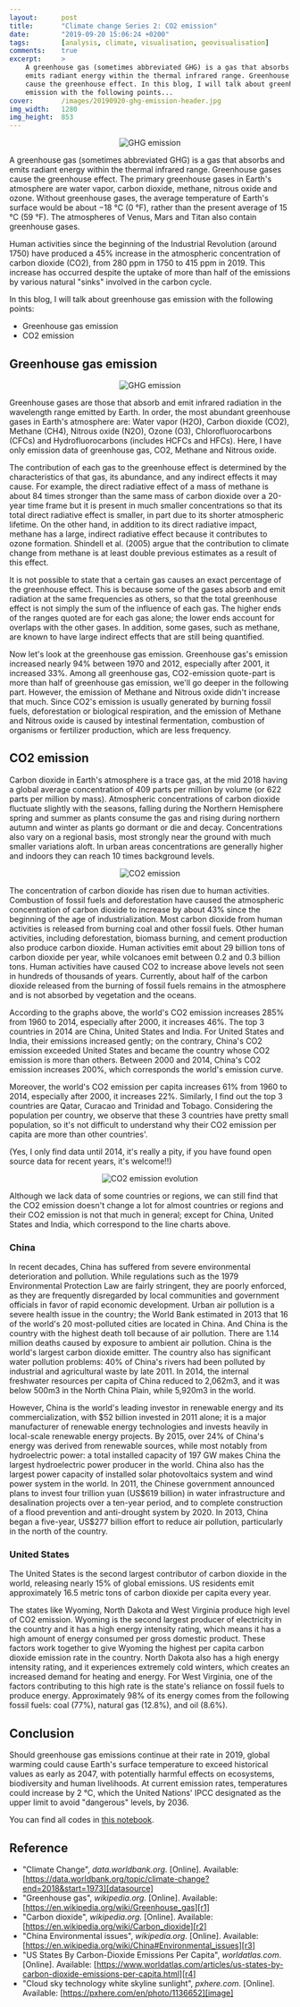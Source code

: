 ```yaml
---
layout:      post
title:       "Climate change Series 2: CO2 emission"
date:        "2019-09-20 15:06:24 +0200"
tags:        [analysis, climate, visualisation, geovisualisation]
comments:    true
excerpt:     >
    A greenhouse gas (sometimes abbreviated GHG) is a gas that absorbs and
    emits radiant energy within the thermal infrared range. Greenhouse gases
    cause the greenhouse effect. In this blog, I will talk about greenhouse gas
    emission with the following points...
cover:       /images/20190920-ghg-emission-header.jpg
img_width:   1280
img_height:  853
---
```


<p align="center">
  <img alt="GHG emission"
  src="{{ site.baseurl }}/images/20190920-ghg-emission-header.jpg"/>
</p>

A greenhouse gas (sometimes abbreviated GHG) is a gas that absorbs and emits
radiant energy within the thermal infrared range. Greenhouse gases cause the
greenhouse effect. The primary greenhouse gases in Earth's atmosphere are water
vapor, carbon dioxide, methane, nitrous oxide and ozone. Without greenhouse
gases, the average temperature of Earth's surface would be about −18 °C (0 °F),
rather than the present average of 15 °C (59 °F). The atmospheres of Venus,
Mars and Titan also contain greenhouse gases.

Human activities since the beginning of the Industrial Revolution (around 1750)
have produced a 45% increase in the atmospheric concentration of carbon dioxide
(CO2), from 280 ppm in 1750 to 415 ppm in 2019. This increase has occurred
despite the uptake of more than half of the emissions by various natural
"sinks" involved in the carbon cycle.

In this blog, I will talk about greenhouse gas emission with the following
points:
- Greenhouse gas emission
- CO2 emission

## Greenhouse gas emission

<p align="center">
  <img alt="GHG emission"
  src="{{ site.baseurl }}/images/20190920-ghg-emission.png"/>
</p>

Greenhouse gases are those that absorb and emit infrared radiation in the
wavelength range emitted by Earth. In order, the most abundant greenhouse gases
in Earth's atmosphere are: Water vapor (H2O), Carbon dioxide (CO2), Methane
(CH4), Nitrous oxide (N2O), Ozone (O3), Chlorofluorocarbons (CFCs) and
Hydrofluorocarbons (includes HCFCs and HFCs). Here, I have only emission data
of greenhouse gas, CO2, Methane and Nitrous oxide.

The contribution of each gas to the greenhouse effect is determined by the
characteristics of that gas, its abundance, and any indirect effects it may
cause. For example, the direct radiative effect of a mass of methane is about
84 times stronger than the same mass of carbon dioxide over a 20-year time
frame but it is present in much smaller concentrations so that its total direct
radiative effect is smaller, in part due to its shorter atmospheric lifetime.
On the other hand, in addition to its direct radiative impact, methane has a
large, indirect radiative effect because it contributes to ozone formation.
Shindell et al. (2005) argue that the contribution to climate change from
methane is at least double previous estimates as a result of this effect.

It is not possible to state that a certain gas causes an exact percentage of
the greenhouse effect. This is because some of the gases absorb and emit
radiation at the same frequencies as others, so that the total greenhouse
effect is not simply the sum of the influence of each gas. The higher ends of
the ranges quoted are for each gas alone; the lower ends account for overlaps
with the other gases. In addition, some gases, such as methane, are known to
have large indirect effects that are still being quantified.

Now let's look at the greenhouse gas emission. Greenhouse gas's emission
increased nearly 94% between 1970 and 2012, especially after 2001, it increased
33%. Among all greenhouse gas, CO2-emission quote-part is more than half of
greenhouse gas emission, we'll go deeper in the following part. However, the
emission of Methane and Nitrous oxide didn't increase that much. Since CO2's
emission is usually generated by burning fossil fuels, deforestation or
biological respiration, and the emission of Methane and Nitrous oxide is caused
by intestinal fermentation, combustion of organisms or fertilizer production,
which are less frequency.

## CO2 emission
Carbon dioxide in Earth's atmosphere is a trace gas, at the mid 2018 having a
global average concentration of 409 parts per million by volume (or 622 parts
per million by mass). Atmospheric concentrations of carbon dioxide fluctuate
slightly with the seasons, falling during the Northern Hemisphere spring and
summer as plants consume the gas and rising during northern autumn and winter
as plants go dormant or die and decay. Concentrations also vary on a regional
basis, most strongly near the ground with much smaller variations aloft. In
urban areas concentrations are generally higher and indoors they can reach 10
times background levels.

<p align="center">
  <img alt="CO2 emission"
  src="{{ site.baseurl }}/images/20190920-co2-emission.png"/>
</p>

The concentration of carbon dioxide has risen due to human activities.
Combustion of fossil fuels and deforestation have caused the atmospheric
concentration of carbon dioxide to increase by about 43% since the beginning
of the age of industrialization. Most carbon dioxide from human activities is
released from burning coal and other fossil fuels. Other human activities,
including deforestation, biomass burning, and cement production also produce
carbon dioxide. Human activities emit about 29 billion tons of carbon dioxide
per year, while volcanoes emit between 0.2 and 0.3 billion tons. Human
activities have caused CO2 to increase above levels not seen in hundreds of
thousands of years. Currently, about half of the carbon dioxide released from
the burning of fossil fuels remains in the atmosphere and is not absorbed by
vegetation and the oceans.

According to the graphs above, the world's CO2 emission increases 285% from
1960 to 2014, especially after 2000, it increases 46%. The top 3 countries in
2014 are China, United States and India. For United States and India, their
emissions increased gently; on the contrary, China's CO2 emission exceeded
United States and became the country whose CO2 emission is more than others.
Between 2000 and 2014, China's CO2 emission increases 200%, which corresponds
the world's emission curve.

Moreover, the world's CO2 emission per capita increases 61% from 1960 to 2014,
especially after 2000, it increases 22%. Similarly, I find out the top 3
countries are Qatar, Curacao and Trinidad and Tobago. Considering the
population per country, we observe that these 3 countries have pretty small
population, so it's not difficult to understand why their CO2 emission per
capita are more than other countries'.

(Yes, I only find data until 2014, it's really a pity, if you have found open
source data for recent years, it's welcome!!)

<p align="center">
  <img src="{{ site.baseurl }}/images/20190920-co2-emission.gif"
       style="max-width: 720px"
       alt="CO2 emission evolution">
</p>

Although we lack data of some countries or regions, we can still find that the
CO2 emission doesn't change a lot for almost countries or regions and their CO2
emission is not that much in general; except for China, United States and
India, which correspond to the line charts above.

### China
In recent decades, China has suffered from severe environmental deterioration
and pollution. While regulations such as the 1979 Environmental Protection Law
are fairly stringent, they are poorly enforced, as they are frequently
disregarded by local communities and government officials in favor of rapid
economic development. Urban air pollution is a severe health issue in the
country; the World Bank estimated in 2013 that 16 of the world's 20
most-polluted cities are located in China. And China is the country with the
highest death toll because of air pollution. There are 1.14 million deaths
caused by exposure to ambient air pollution. China is the world's largest
carbon dioxide emitter. The country also has significant water pollution
problems: 40% of China's rivers had been polluted by industrial and
agricultural waste by late 2011. In 2014, the internal freshwater resources per
capita of China reduced to 2,062m3, and it was below 500m3 in the North China
Plain, while 5,920m3 in the world.

However, China is the world's leading investor in renewable energy and its
commercialization, with \$52 billion invested in 2011 alone; it is a major
manufacturer of renewable energy technologies and invests heavily in
local-scale renewable energy projects. By 2015, over 24% of China's energy was
derived from renewable sources, while most notably from hydroelectric power: a
total installed capacity of 197 GW makes China the largest hydroelectric power
producer in the world. China also has the largest power capacity of installed
solar photovoltaics system and wind power system in the world. In 2011, the
Chinese government announced plans to invest four trillion yuan (US$619
billion) in water infrastructure and desalination projects over a ten-year
period, and to complete construction of a flood prevention and anti-drought
system by 2020. In 2013, China began a five-year, US\$277 billion effort to
reduce air pollution, particularly in the north of the country.

### United States
The United States is the second largest contributor of carbon dioxide in the
world, releasing nearly 15% of global emissions. US residents emit
approximately 16.5 metric tons of carbon dioxide per capita every year.

The states like Wyoming, North Dakota and West Virginia produce high level of
CO2 emission. Wyoming is the second largest producer of electricity in the
country and it has a high energy intensity rating, which means it has a high
amount of energy consumed per gross domestic product. These factors work
together to give Wyoming the highest per capita carbon dioxide emission rate in
the country. North Dakota also has a high energy intensity rating, and it
experiences extremely cold winters, which creates an increased demand for
heating and energy. For West Virginia, one of the factors contributing to this
high rate is the state's reliance on fossil fuels to produce energy.
Approximately 98% of its energy comes from the following fossil fuels: coal
(77%), natural gas (12.8%), and oil (8.6%).

## Conclusion
Should greenhouse gas emissions continue at their rate in 2019, global warming
could cause Earth's surface temperature to exceed historical values as early as
2047, with potentially harmful effects on ecosystems, biodiversity and human
livelihoods. At current emission rates, temperatures could increase by 2 °C,
which the United Nations' IPCC designated as the upper limit to avoid
"dangerous" levels, by 2036.

You can find all codes in [this notebook][notebook].

## Reference
- "Climate Change", _data.worldbank.org_. [Online]. Available: [https://data.worldbank.org/topic/climate-change?end=2018&start=1973][datasource]
- "Greenhouse gas", _wikipedia.org_. [Online]. Available: [https://en.wikipedia.org/wiki/Greenhouse_gas][r1]
- "Carbon dioxide", _wikipedia.org_. [Online]. Available: [https://en.wikipedia.org/wiki/Carbon_dioxide][r2]
- "China Environmental issues", _wikipedia.org_. [Online]. Available: [https://en.wikipedia.org/wiki/China#Environmental_issues][r3]
- "US States By Carbon-Dioxide Emissions Per Capita", _worldatlas.com_. [Online]. Available: [https://www.worldatlas.com/articles/us-states-by-carbon-dioxide-emissions-per-capita.html][r4]
- "Cloud sky technology white skyline sunlight", _pxhere.com_. [Online]. Available: [https://pxhere.com/en/photo/1136652][image]

[datasource]: https://data.worldbank.org/topic/climate-change?end=2018&start=1973
[r1]: https://en.wikipedia.org/wiki/Greenhouse_gas
[r2]: https://en.wikipedia.org/wiki/Carbon_dioxide
[r3]: https://en.wikipedia.org/wiki/China#Environmental_issues
[r4]: https://www.worldatlas.com/articles/us-states-by-carbon-dioxide-emissions-per-capita.html
[notebook]: https://github.com/jingwen-z/python-playground/blob/master/analysis/Climate%20change/greenhouse_gas_analysis.ipynb
[image]: https://pxhere.com/en/photo/1136652
